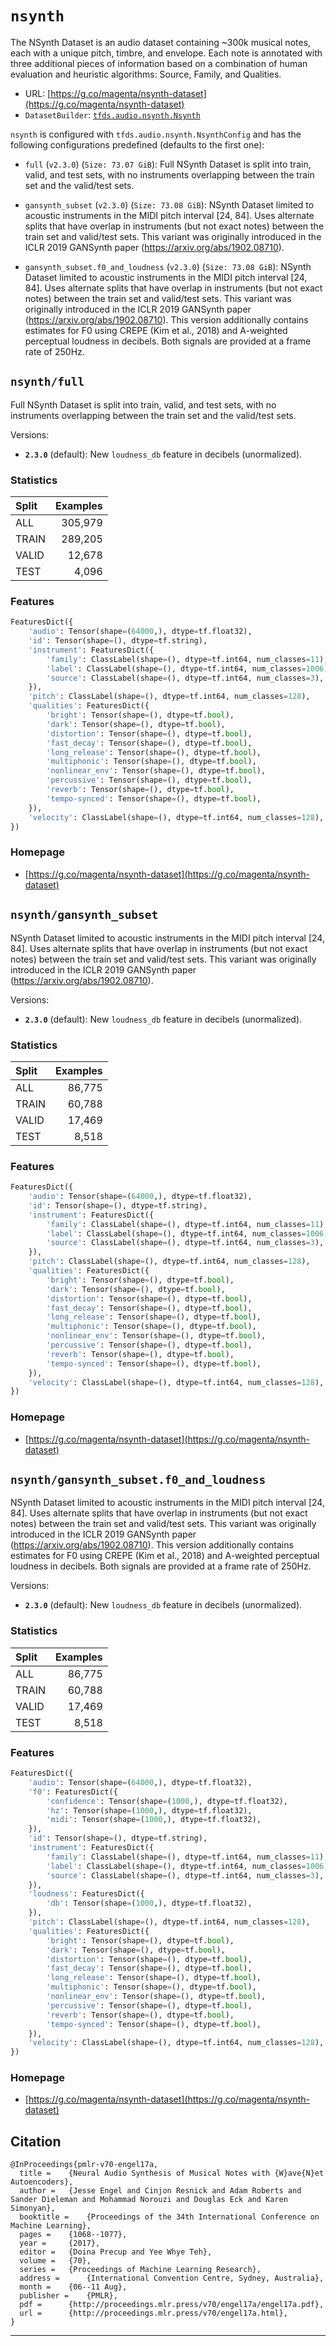 <div itemscope itemtype="http://schema.org/Dataset">
  <div itemscope itemprop="includedInDataCatalog" itemtype="http://schema.org/DataCatalog">
    <meta itemprop="name" content="TensorFlow Datasets" />
  </div>

  <meta itemprop="name" content="nsynth" />
  <meta itemprop="description" content="The NSynth Dataset is an audio dataset containing ~300k musical notes, each&#10;with a unique pitch, timbre, and envelope. Each note is annotated with three&#10;additional pieces of information based on a combination of human evaluation&#10;and heuristic algorithms: Source, Family, and Qualities.&#10;&#10;&#10;To use this dataset:&#10;&#10;```python&#10;import tensorflow_datasets as tfds&#10;&#10;ds = tfds.load('nsynth', split='train')&#10;for ex in ds.take(4):&#10;  print(ex)&#10;```&#10;&#10;See [the guide](https://www.tensorflow.org/datasets/overview) for more&#10;informations on [tensorflow_datasets](https://www.tensorflow.org/datasets).&#10;&#10;" />
  <meta itemprop="url" content="https://www.tensorflow.org/datasets/catalog/nsynth" />
  <meta itemprop="sameAs" content="https://g.co/magenta/nsynth-dataset" />
  <meta itemprop="citation" content="@InProceedings{pmlr-v70-engel17a,&#10;  title =     {Neural Audio Synthesis of Musical Notes with {W}ave{N}et Autoencoders},&#10;  author =     {Jesse Engel and Cinjon Resnick and Adam Roberts and Sander Dieleman and Mohammad Norouzi and Douglas Eck and Karen Simonyan},&#10;  booktitle =    {Proceedings of the 34th International Conference on Machine Learning},&#10;  pages =   {1068--1077},&#10;  year =      {2017},&#10;  editor =      {Doina Precup and Yee Whye Teh},&#10;  volume =     {70},&#10;  series =    {Proceedings of Machine Learning Research},&#10;  address =     {International Convention Centre, Sydney, Australia},&#10;  month =     {06--11 Aug},&#10;  publisher =     {PMLR},&#10;  pdf =     {http://proceedings.mlr.press/v70/engel17a/engel17a.pdf},&#10;  url =   {http://proceedings.mlr.press/v70/engel17a.html},&#10;}&#10;" />
</div>

# `nsynth`

The NSynth Dataset is an audio dataset containing ~300k musical notes, each with
a unique pitch, timbre, and envelope. Each note is annotated with three
additional pieces of information based on a combination of human evaluation and
heuristic algorithms: Source, Family, and Qualities.

*   URL:
    [https://g.co/magenta/nsynth-dataset](https://g.co/magenta/nsynth-dataset)
*   `DatasetBuilder`:
    [`tfds.audio.nsynth.Nsynth`](https://github.com/tensorflow/datasets/tree/master/tensorflow_datasets/audio/nsynth.py)

`nsynth` is configured with `tfds.audio.nsynth.NsynthConfig` and has the
following configurations predefined (defaults to the first one):

*   `full` (`v2.3.0`) (`Size: 73.07 GiB`): Full NSynth Dataset is split into
    train, valid, and test sets, with no instruments overlapping between the
    train set and the valid/test sets.

*   `gansynth_subset` (`v2.3.0`) (`Size: 73.08 GiB`): NSynth Dataset limited to
    acoustic instruments in the MIDI pitch interval [24, 84]. Uses alternate
    splits that have overlap in instruments (but not exact notes) between the
    train set and valid/test sets. This variant was originally introduced in the
    ICLR 2019 GANSynth paper (https://arxiv.org/abs/1902.08710).

*   `gansynth_subset.f0_and_loudness` (`v2.3.0`) (`Size: 73.08 GiB`): NSynth
    Dataset limited to acoustic instruments in the MIDI pitch interval [24, 84].
    Uses alternate splits that have overlap in instruments (but not exact notes)
    between the train set and valid/test sets. This variant was originally
    introduced in the ICLR 2019 GANSynth paper
    (https://arxiv.org/abs/1902.08710). This version additionally contains
    estimates for F0 using CREPE (Kim et al., 2018) and A-weighted perceptual
    loudness in decibels. Both signals are provided at a frame rate of 250Hz.

## `nsynth/full`
Full NSynth Dataset is split into train, valid, and test sets, with no
instruments overlapping between the train set and the valid/test sets.

Versions:

*   **`2.3.0`** (default): New `loudness_db` feature in decibels (unormalized).

### Statistics

Split | Examples
:---- | -------:
ALL   | 305,979
TRAIN | 289,205
VALID | 12,678
TEST  | 4,096

### Features
```python
FeaturesDict({
    'audio': Tensor(shape=(64000,), dtype=tf.float32),
    'id': Tensor(shape=(), dtype=tf.string),
    'instrument': FeaturesDict({
        'family': ClassLabel(shape=(), dtype=tf.int64, num_classes=11),
        'label': ClassLabel(shape=(), dtype=tf.int64, num_classes=1006),
        'source': ClassLabel(shape=(), dtype=tf.int64, num_classes=3),
    }),
    'pitch': ClassLabel(shape=(), dtype=tf.int64, num_classes=128),
    'qualities': FeaturesDict({
        'bright': Tensor(shape=(), dtype=tf.bool),
        'dark': Tensor(shape=(), dtype=tf.bool),
        'distortion': Tensor(shape=(), dtype=tf.bool),
        'fast_decay': Tensor(shape=(), dtype=tf.bool),
        'long_release': Tensor(shape=(), dtype=tf.bool),
        'multiphonic': Tensor(shape=(), dtype=tf.bool),
        'nonlinear_env': Tensor(shape=(), dtype=tf.bool),
        'percussive': Tensor(shape=(), dtype=tf.bool),
        'reverb': Tensor(shape=(), dtype=tf.bool),
        'tempo-synced': Tensor(shape=(), dtype=tf.bool),
    }),
    'velocity': ClassLabel(shape=(), dtype=tf.int64, num_classes=128),
})
```

### Homepage

*   [https://g.co/magenta/nsynth-dataset](https://g.co/magenta/nsynth-dataset)

## `nsynth/gansynth_subset`

NSynth Dataset limited to acoustic instruments in the MIDI pitch interval [24,
84]. Uses alternate splits that have overlap in instruments (but not exact
notes) between the train set and valid/test sets. This variant was originally
introduced in the ICLR 2019 GANSynth paper (https://arxiv.org/abs/1902.08710).

Versions:

*   **`2.3.0`** (default): New `loudness_db` feature in decibels (unormalized).

### Statistics

Split | Examples
:---- | -------:
ALL   | 86,775
TRAIN | 60,788
VALID | 17,469
TEST  | 8,518

### Features
```python
FeaturesDict({
    'audio': Tensor(shape=(64000,), dtype=tf.float32),
    'id': Tensor(shape=(), dtype=tf.string),
    'instrument': FeaturesDict({
        'family': ClassLabel(shape=(), dtype=tf.int64, num_classes=11),
        'label': ClassLabel(shape=(), dtype=tf.int64, num_classes=1006),
        'source': ClassLabel(shape=(), dtype=tf.int64, num_classes=3),
    }),
    'pitch': ClassLabel(shape=(), dtype=tf.int64, num_classes=128),
    'qualities': FeaturesDict({
        'bright': Tensor(shape=(), dtype=tf.bool),
        'dark': Tensor(shape=(), dtype=tf.bool),
        'distortion': Tensor(shape=(), dtype=tf.bool),
        'fast_decay': Tensor(shape=(), dtype=tf.bool),
        'long_release': Tensor(shape=(), dtype=tf.bool),
        'multiphonic': Tensor(shape=(), dtype=tf.bool),
        'nonlinear_env': Tensor(shape=(), dtype=tf.bool),
        'percussive': Tensor(shape=(), dtype=tf.bool),
        'reverb': Tensor(shape=(), dtype=tf.bool),
        'tempo-synced': Tensor(shape=(), dtype=tf.bool),
    }),
    'velocity': ClassLabel(shape=(), dtype=tf.int64, num_classes=128),
})
```

### Homepage

*   [https://g.co/magenta/nsynth-dataset](https://g.co/magenta/nsynth-dataset)

## `nsynth/gansynth_subset.f0_and_loudness`

NSynth Dataset limited to acoustic instruments in the MIDI pitch interval [24,
84]. Uses alternate splits that have overlap in instruments (but not exact
notes) between the train set and valid/test sets. This variant was originally
introduced in the ICLR 2019 GANSynth paper (https://arxiv.org/abs/1902.08710).
This version additionally contains estimates for F0 using CREPE (Kim et al.,
2018) and A-weighted perceptual loudness in decibels. Both signals are provided
at a frame rate of 250Hz.

Versions:

*   **`2.3.0`** (default): New `loudness_db` feature in decibels (unormalized).

### Statistics

Split | Examples
:---- | -------:
ALL   | 86,775
TRAIN | 60,788
VALID | 17,469
TEST  | 8,518

### Features
```python
FeaturesDict({
    'audio': Tensor(shape=(64000,), dtype=tf.float32),
    'f0': FeaturesDict({
        'confidence': Tensor(shape=(1000,), dtype=tf.float32),
        'hz': Tensor(shape=(1000,), dtype=tf.float32),
        'midi': Tensor(shape=(1000,), dtype=tf.float32),
    }),
    'id': Tensor(shape=(), dtype=tf.string),
    'instrument': FeaturesDict({
        'family': ClassLabel(shape=(), dtype=tf.int64, num_classes=11),
        'label': ClassLabel(shape=(), dtype=tf.int64, num_classes=1006),
        'source': ClassLabel(shape=(), dtype=tf.int64, num_classes=3),
    }),
    'loudness': FeaturesDict({
        'db': Tensor(shape=(1000,), dtype=tf.float32),
    }),
    'pitch': ClassLabel(shape=(), dtype=tf.int64, num_classes=128),
    'qualities': FeaturesDict({
        'bright': Tensor(shape=(), dtype=tf.bool),
        'dark': Tensor(shape=(), dtype=tf.bool),
        'distortion': Tensor(shape=(), dtype=tf.bool),
        'fast_decay': Tensor(shape=(), dtype=tf.bool),
        'long_release': Tensor(shape=(), dtype=tf.bool),
        'multiphonic': Tensor(shape=(), dtype=tf.bool),
        'nonlinear_env': Tensor(shape=(), dtype=tf.bool),
        'percussive': Tensor(shape=(), dtype=tf.bool),
        'reverb': Tensor(shape=(), dtype=tf.bool),
        'tempo-synced': Tensor(shape=(), dtype=tf.bool),
    }),
    'velocity': ClassLabel(shape=(), dtype=tf.int64, num_classes=128),
})
```

### Homepage

*   [https://g.co/magenta/nsynth-dataset](https://g.co/magenta/nsynth-dataset)

## Citation

```
@InProceedings{pmlr-v70-engel17a,
  title =    {Neural Audio Synthesis of Musical Notes with {W}ave{N}et Autoencoders},
  author =   {Jesse Engel and Cinjon Resnick and Adam Roberts and Sander Dieleman and Mohammad Norouzi and Douglas Eck and Karen Simonyan},
  booktitle =    {Proceedings of the 34th International Conference on Machine Learning},
  pages =    {1068--1077},
  year =     {2017},
  editor =   {Doina Precup and Yee Whye Teh},
  volume =   {70},
  series =   {Proceedings of Machine Learning Research},
  address =      {International Convention Centre, Sydney, Australia},
  month =    {06--11 Aug},
  publisher =    {PMLR},
  pdf =      {http://proceedings.mlr.press/v70/engel17a/engel17a.pdf},
  url =      {http://proceedings.mlr.press/v70/engel17a.html},
}
```

--------------------------------------------------------------------------------
